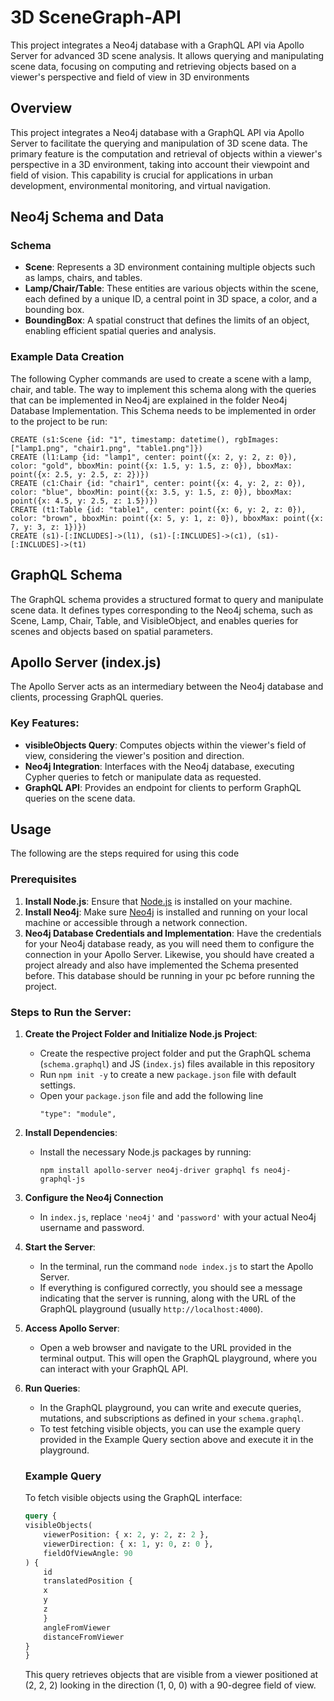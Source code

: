 # 3D SceneGraph-API
This project integrates a Neo4j database with a GraphQL API via Apollo Server for advanced 3D scene analysis. It allows querying and manipulating scene data, focusing on computing and retrieving objects based on a viewer's perspective and field of view in 3D environments

## Overview

This project integrates a Neo4j database with a GraphQL API via Apollo Server to facilitate the querying and manipulation of 3D scene data. The primary feature is the computation and retrieval of objects within a viewer's perspective in a 3D environment, taking into account their viewpoint and field of vision. This capability is crucial for applications in urban development, environmental monitoring, and virtual navigation.

## Neo4j Schema and Data

### Schema
- **Scene**: Represents a 3D environment containing multiple objects such as lamps, chairs, and tables.
- **Lamp/Chair/Table**: These entities are various objects within the scene, each defined by a unique ID, a central point in 3D space, a color, and a bounding box.
- **BoundingBox**: A spatial construct that defines the limits of an object, enabling efficient spatial queries and analysis.

### Example Data Creation
The following Cypher commands are used to create a scene with a lamp, chair, and table. The way to implement this schema along with the queries that can be implemented in Neo4j are explained in the folder Neo4j Database Implementation. This Schema needs to be implemented in order to the project to be run:

```cypher
CREATE (s1:Scene {id: "1", timestamp: datetime(), rgbImages: ["lamp1.png", "chair1.png", "table1.png"]})
CREATE (l1:Lamp {id: "lamp1", center: point({x: 2, y: 2, z: 0}), color: "gold", bboxMin: point({x: 1.5, y: 1.5, z: 0}), bboxMax: point({x: 2.5, y: 2.5, z: 2})})
CREATE (c1:Chair {id: "chair1", center: point({x: 4, y: 2, z: 0}), color: "blue", bboxMin: point({x: 3.5, y: 1.5, z: 0}), bboxMax: point({x: 4.5, y: 2.5, z: 1.5})})
CREATE (t1:Table {id: "table1", center: point({x: 6, y: 2, z: 0}), color: "brown", bboxMin: point({x: 5, y: 1, z: 0}), bboxMax: point({x: 7, y: 3, z: 1})})
CREATE (s1)-[:INCLUDES]->(l1), (s1)-[:INCLUDES]->(c1), (s1)-[:INCLUDES]->(t1)
```

## GraphQL Schema
The GraphQL schema provides a structured format to query and manipulate scene data. It defines types corresponding to the Neo4j schema, such as Scene, Lamp, Chair, Table, and VisibleObject, and enables queries for scenes and objects based on spatial parameters.

## Apollo Server (index.js)
The Apollo Server acts as an intermediary between the Neo4j database and clients, processing GraphQL queries.

### Key Features:
- **visibleObjects Query**: Computes objects within the viewer's field of view, considering the viewer's position and direction.
- **Neo4j Integration**: Interfaces with the Neo4j database, executing Cypher queries to fetch or manipulate data as requested.
- **GraphQL API**: Provides an endpoint for clients to perform GraphQL queries on the scene data.

## Usage 

The following are the steps required for using this code

### Prerequisites

1. **Install Node.js**: Ensure that [Node.js](https://nodejs.org/en/) is installed on your machine.
2. **Install Neo4j**: Make sure [Neo4j](https://neo4j.com/download/) is installed and running on your local machine or accessible through a network connection.
3. **Neo4j Database Credentials and Implementation**: Have the credentials for your Neo4j database ready, as you will need them to configure the connection in your Apollo Server. Likewise, you should have created a project already and also have implemented the Schema presented before. This database should be running in your pc before running the project.

### Steps to Run the Server:

1.  **Create the Project Folder and Initialize Node.js Project**:
	- Create the respective project folder and put the GraphQL schema (`schema.graphql`) and JS (`index.js`) files available in this repository
	- Run `npm init -y` to create a new `package.json` file with default settings.
	- Open your `package.json` file and add the following line
		```
		"type": "module",
		```

2. **Install Dependencies**:
	- Install the necessary Node.js packages by running:
		```
		npm install apollo-server neo4j-driver graphql fs neo4j-graphql-js
		```
3. **Configure the Neo4j Connection**
    - In `index.js`, replace `'neo4j'` and `'password'` with your actual Neo4j username and password.

4. **Start the Server**:
	- In the terminal, run the command `node index.js` to start the Apollo Server.
    - If everything is configured correctly, you should see a message indicating that the server is running, along with the URL of the GraphQL playground (usually `http://localhost:4000`).

5. **Access Apollo Server**:
    - Open a web browser and navigate to the URL provided in the terminal output. This will open the GraphQL playground, where you can interact with your GraphQL API.

6. **Run Queries**:
    - In the GraphQL playground, you can write and execute queries, mutations, and subscriptions as defined in your `schema.graphql`.
    - To test fetching visible objects, you can use the example query provided in the Example Query section above and execute it in the playground.

	### Example Query

	To fetch visible objects using the GraphQL interface:

	```graphql
	query {
	visibleObjects(
		viewerPosition: { x: 2, y: 2, z: 2 },
		viewerDirection: { x: 1, y: 0, z: 0 },
		fieldOfViewAngle: 90
	) {
		id
		translatedPosition {
		x
		y
		z
		}
		angleFromViewer
		distanceFromViewer
	}
	}
	```
	This query retrieves objects that are visible from a viewer positioned at (2, 2, 2) looking in the direction (1, 0, 0) with a 90-degree field of view.
